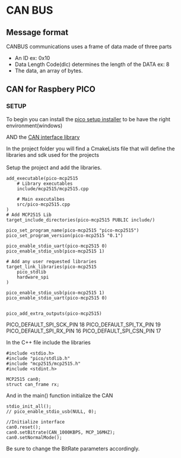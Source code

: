 # CAN BUS 

##  Message format

CANBUS communications uses a frame of data made of three parts
- An ID ex: 0x10
- Data Length Code(dlc) determines the length of the DATA ex: 8
- The data, an array of bytes.

## CAN for Raspbery PICO
### SETUP
To begin you can install the [pico setup installer](https://github.com/raspberrypi/pico-setup-windows/releases/latest/download/pico-setup-windows-x64-standalone.exe) to be have the right environment(windows)

AND the [CAN interface library](https://github.com/adamczykpiotr/pico-mcp2515)

In the project folder you will find a CmakeLists file that will define the libraries and sdk used for the projects<br><br>
Setup the project and add the libraries.

```
add_executable(pico-mcp2515
    # Library executables
    include/mcp2515/mcp2515.cpp

    # Main executalbes
    src/pico-mcp2515.cpp
)
# Add MCP2515 Lib
target_include_directories(pico-mcp2515 PUBLIC include/)

pico_set_program_name(pico-mcp2515 "pico-mcp2515")
pico_set_program_version(pico-mcp2515 "0.1")

pico_enable_stdio_uart(pico-mcp2515 0)
pico_enable_stdio_usb(pico-mcp2515 1)

# Add any user requested libraries
target_link_libraries(pico-mcp2515
    pico_stdlib
    hardware_spi
)

pico_enable_stdio_usb(pico-mcp2515 1) 
pico_enable_stdio_uart(pico-mcp2515 0) 


pico_add_extra_outputs(pico-mcp2515)
```
PICO_DEFAULT_SPI_SCK_PIN 18
PICO_DEFAULT_SPI_TX_PIN 19
PICO_DEFAULT_SPI_RX_PIN 16
PICO_DEFAULT_SPI_CSN_PIN 17


In the C++ file include the libraries
```
#include <stdio.h>
#include "pico/stdlib.h"
#include "mcp2515/mcp2515.h"
#include <stdint.h>

MCP2515 can0;
struct can_frame rx;
```

And in the main() function initialize the CAN
```
stdio_init_all();
// pico_enable_stdio_usb(NULL, 0);

//Initialize interface
can0.reset();
can0.setBitrate(CAN_1000KBPS, MCP_16MHZ);
can0.setNormalMode();
```
Be sure to change the BitRate parameters accordingly.

